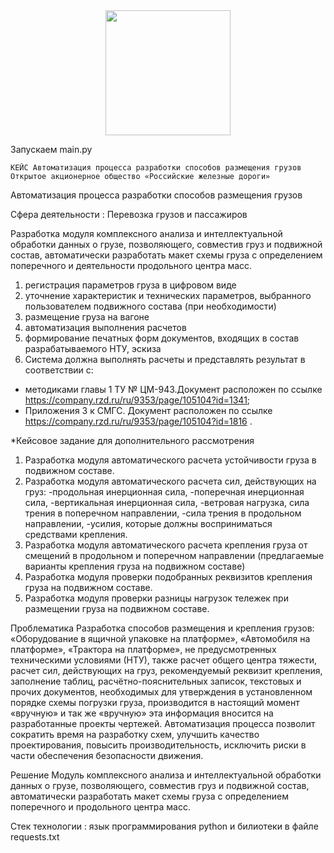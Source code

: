 <div id="header" align="center">
  <img src="https://media.giphy.com/media/hqU2KkjW5bE2v2Z7Q2/giphy.gif" width="200"/>
</div>

Запускаем main.py

    КЕЙС Автоматизация процесса разработки способов размещения грузов 
    Открытое акционерное общество «Российские железные дороги»
    
Автоматизация процесса разработки способов размещения грузов

Сфера деятельности : Перевозка грузов и пассажиров

Разработка модуля комплексного анализа и интеллектуальной обработки данных о грузе, позволяющего, совместив груз и подвижной состав, автоматически разработать макет схемы груза с определением поперечного и деятельности продольного центра масс.


1) регистрация параметров груза в цифровом виде
2) уточнение характеристик и технических параметров, выбранного пользователем подвижного состава (при необходимости)
3) размещение груза на вагоне
4) автоматизация выполнения расчетов
5) формирование печатных форм документов, входящих в состав разрабатываемого НТУ, эскиза
6) Система должна выполнять расчеты и представлять результат в соответствии с:
- методиками главы 1 ТУ № ЦМ-943.Документ расположен по ссылке https://company.rzd.ru/ru/9353/page/105104?id=1341;
- Приложения 3 к СМГС. Документ расположен по ссылке https://company.rzd.ru/ru/9353/page/105104?id=1816 .

*Кейсовое задание для дополнительного рассмотрения
1. Разработка модуля автоматического расчета устойчивости груза в подвижном составе.
2. Разработка модуля автоматического расчета сил, действующих на груз:
-продольная инерционная сила,
-поперечная инерционная сила,
-вертикальная инерционная сила,
-ветровая нагрузка, сила трения в поперечном направлении,
-сила трения в продольном направлении,
-усилия, которые должны восприниматься средствами крепления.
3. Разработка модуля автоматического расчета крепления груза от смещений в продольном и поперечном
направлении (предлагаемые варианты крепления груза на подвижном составе)
4. Разработка модуля проверки подобранных реквизитов крепления груза на подвижном составе.
5. Разработка модуля проверки разницы нагрузок тележек при размещении груза на подвижном составе.

   
Проблематика
Разработка способов размещения и крепления грузов: «Оборудование в ящичной упаковке на
платформе», «Автомобиля на платформе», «Трактора на платформе», не предусмотренных техническими
условиями (НТУ), также расчет общего центра тяжести, расчет сил, действующих на груз, рекомендуемый
реквизит крепления, заполнение таблиц, расчётно-пояснительных записок, текстовых и прочих
документов, необходимых для утверждения в установленном порядке схемы погрузки груза,
производится в настоящий момент «вручную» и так же «вручную» эта информация вносится на
разработанные проекты чертежей.
Автоматизация процесса позволит сократить время на разработку схем, улучшить качество
проектирования, повысить производительность, исключить риски в части обеспечения безопасности
движения.




Решение
Модуль комплексного анализа и интеллектуальной
обработки данных о грузе, позволяющего, совместив
груз и подвижной состав, автоматически разработать
макет схемы груза с определением поперечного и
продольного центра масс.

Стек технологии : язык программирования python и билиотеки в файле requests.txt

